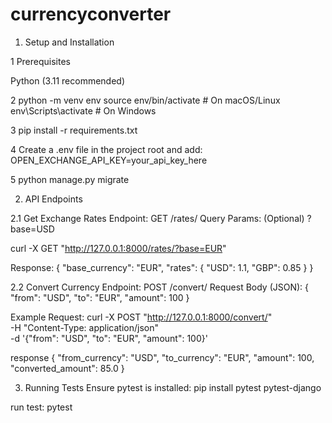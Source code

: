 # currencyconverter
1. Setup and Installation

1 Prerequisites

Python (3.11 recommended)


2
python -m venv env
source env/bin/activate  # On macOS/Linux
env\Scripts\activate  # On Windows

3
pip install -r requirements.txt

4
Create a .env file in the project root and add:  OPEN_EXCHANGE_API_KEY=your_api_key_here

5
python manage.py migrate


2. API Endpoints

2.1 Get Exchange Rates
Endpoint: GET /rates/
Query Params: (Optional) ?base=USD

curl -X GET "http://127.0.0.1:8000/rates/?base=EUR"

Response:
{
    "base_currency": "EUR",
    "rates": {
        "USD": 1.1,
        "GBP": 0.85
    }
}


2.2 Convert Currency
Endpoint: POST /convert/
Request Body (JSON):
{
    "from": "USD",
    "to": "EUR",
    "amount": 100
}

Example Request: curl -X POST "http://127.0.0.1:8000/convert/" \
     -H "Content-Type: application/json" \
     -d '{"from": "USD", "to": "EUR", "amount": 100}'


response
{
    "from_currency": "USD",
    "to_currency": "EUR",
    "amount": 100,
    "converted_amount": 85.0
}


3. Running Tests
Ensure pytest is installed:  pip install pytest pytest-django

run test: pytest
